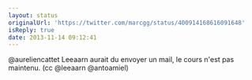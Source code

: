 ```yaml
---
layout: status
originalUrl: 'https://twitter.com/marcgg/status/400914168616091648'
isReply: true
date: 2013-11-14 09:12:41
---
```


@aureliencattet Leeaarn aurait du envoyer un mail, le cours n'est pas maintenu. (cc @leeaarn @antoamiel)
